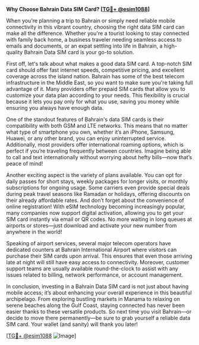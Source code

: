 **Why Choose Bahrain Data SIM Card? [[TG💪+ @esim1088](https://t.me/s/esim1088)]**

When you're planning a trip to Bahrain or simply need reliable mobile connectivity in this vibrant country, choosing the right data SIM card can make all the difference. Whether you're a tourist looking to stay connected with family back home, a business traveler needing seamless access to emails and documents, or an expat settling into life in Bahrain, a high-quality Bahrain Data SIM card is your go-to solution.

First off, let's talk about what makes a good data SIM card. A top-notch SIM card should offer fast internet speeds, competitive pricing, and excellent coverage across the island nation. Bahrain has some of the best telecom infrastructure in the Middle East, so you want to make sure you're taking full advantage of it. Many providers offer prepaid SIM cards that allow you to customize your data plan according to your needs. This flexibility is crucial because it lets you pay only for what you use, saving you money while ensuring you always have enough data.

One of the standout features of Bahrain's data SIM cards is their compatibility with both GSM and LTE networks. This means that no matter what type of smartphone you own, whether it’s an iPhone, Samsung, Huawei, or any other brand, you can enjoy uninterrupted service. Additionally, most providers offer international roaming options, which is perfect if you’re traveling frequently between countries. Imagine being able to call and text internationally without worrying about hefty bills—now that’s peace of mind!

Another exciting aspect is the variety of plans available. You can opt for daily passes for short stays, weekly packages for longer visits, or monthly subscriptions for ongoing usage. Some carriers even provide special deals during peak travel seasons like Ramadan or holidays, offering discounts on their already affordable rates. And don’t forget about the convenience of online registration! With eSIM technology becoming increasingly popular, many companies now support digital activation, allowing you to get your SIM card instantly via email or QR codes. No more waiting in long queues at airports or stores—just download and activate your new number from anywhere in the world!

Speaking of airport services, several major telecom operators have dedicated counters at Bahrain International Airport where visitors can purchase their SIM cards upon arrival. This ensures that even those arriving late at night will still have easy access to connectivity. Moreover, customer support teams are usually available round-the-clock to assist with any issues related to billing, network performance, or account management.

In conclusion, investing in a Bahrain Data SIM card is not just about having mobile access; it’s about enhancing your overall experience in this beautiful archipelago. From exploring bustling markets in Manama to relaxing on serene beaches along the Gulf Coast, staying connected has never been easier thanks to these versatile products. So next time you visit Bahrain—or decide to move there permanently—be sure to grab yourself a reliable data SIM card. Your wallet (and sanity) will thank you later!

[[TG💪+ @esim1088](https://t.me/s/esim1088) ![Image](https://i.postimg.cc/Y0z9fWf4/image.png)]